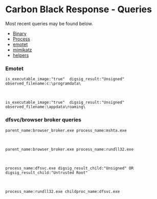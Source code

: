 # Carbon Black Response - Queries

Most recent queries may be found below.

* [Binary](binary.md)
* [Process](process.md)
* [emotet](emotet.md)
* [mimikatz](mimikatz.md)
* [helpers](helpers.md)


### Emotet

    is_executable_image:"true"  digsig_result:"Unsigned" observed_filename:c:\programdata\

<br>

    is_executable_image:"true"  digsig_result:"Unsigned" observed_filename:\appdata\roaming\


### dfsvc/browser broker queries

    parent_name:browser_broker.exe process_name:mshta.exe

<br>

    parent_name:browser_broker.exe process_name:rundll32.exe

<br>

    process_name:dfsvc.exe digsig_result_child:"Unsigned" OR digsig_result_child:"Untrusted Root"

<br>

    process_name:rundll32.exe childproc_name:dfsvc.exe

